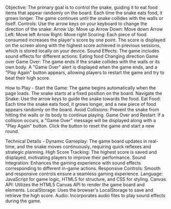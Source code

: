 Objective: The primary goal is to control the snake, guiding it to eat food items that appear randomly on the board. Each time the snake eats food, it grows longer. The game continues until the snake collides with the walls or itself.
Controls: Use the arrow keys on your keyboard to change the direction of the snake:
  Arrow Up: Move up
  Arrow Down: Move down
  Arrow Left: Move left
  Arrow Right: Move right
Scoring: Each piece of food consumed increases the player's score by one point. The score is displayed on the screen along with the highest score achieved in previous sessions, which is stored locally on your device.
Sound Effects: The game includes sound effects for different actions:
  Eating food
  Changing direction
  Game over
Game Over: The game ends if the snake collides with the walls or its own body. A "Game Over" alert is displayed when the game ends, and a "Play Again" button appears, allowing players to restart the game and try to beat their high score.

How to Play - 
Start the Game: The game begins automatically when the page loads. The snake starts at a fixed position on the board.
Navigate the Snake: Use the arrow keys to guide the snake towards the food.
Eat Food: Each time the snake eats food, it grows longer, and a new piece of food appears randomly on the board.
Avoid Collisions: Prevent the snake from hitting the walls or its body to continue playing.
Game Over and Restart: If a collision occurs, a "Game Over" message will be displayed along with a "Play Again" button. Click the button to reset the game and start a new round.

Technical Details -
Dynamic Gameplay: The game board updates in real-time, and the snake moves continuously, requiring quick reflexes and strategic planning.
High Score Tracking: The highest score is saved and displayed, motivating players to improve their performance.
Sound Integration: Enhances the gaming experience with sound effects corresponding to different in-game actions.
Responsive Controls: Smooth and responsive controls ensure a seamless gaming experience.
Language: JavaScript for game logic, HTML5 for structure, and CSS for styling.
Canvas API: Utilizes the HTML5 Canvas API to render the game board and elements.
LocalStorage: Uses the browser's LocalStorage to save and retrieve the high score.
Audio: Incorporates audio files to play sound effects during the game.
